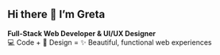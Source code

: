 ## Hi there 👋 I’m Greta 

**Full-Stack Web Developer & UI/UX Designer**  
💻 Code + 🎨 Design = ✨ Beautiful, functional web experiences  
